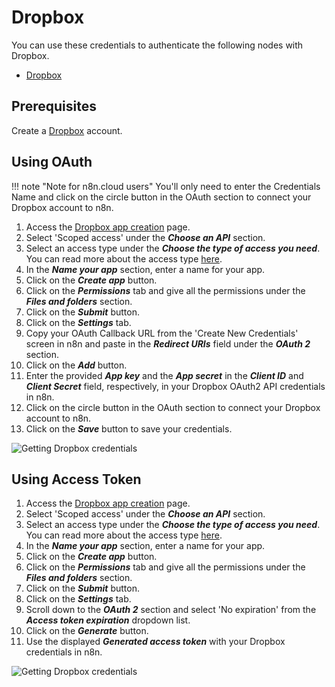 # Dropbox

You can use these credentials to authenticate the following nodes with Dropbox.

- [Dropbox](/integrations/builtin/app-nodes/n8n-nodes-base.dropbox/)

## Prerequisites

Create a [Dropbox](https://www.dropbox.com/) account.

## Using OAuth

!!! note "Note for n8n.cloud users"
    You'll only need to enter the Credentials Name and click on the circle button in the OAuth section to connect your Dropbox account to n8n.


1. Access the [Dropbox app creation](https://www.dropbox.com/developers/apps/create) page.
2. Select 'Scoped access' under the ***Choose an API*** section.
3. Select an access type under the ***Choose the type of access you need***. You can read more about the access type [here](https://www.dropbox.com/developers/reference/developer-guide).
4. In the ***Name your app*** section, enter a name for your app.
5. Click on the ***Create app*** button.
6. Click on the ***Permissions*** tab and give all the permissions under the ***Files and folders*** section.
7. Click on the ***Submit*** button.
8. Click on the ***Settings*** tab.
9. Copy your OAuth Callback URL from the 'Create New Credentials' screen in n8n and paste in the ***Redirect URIs*** field under the ***OAuth 2*** section.
10. Click on the ***Add*** button.
11. Enter the provided ***App key*** and the ***App secret*** in the ***Client ID*** and ***Client Secret*** field, respectively, in your Dropbox OAuth2 API credentials in n8n.
12. Click on the circle button in the OAuth section to connect your Dropbox account to n8n.
13. Click on the ***Save*** button to save your credentials.

![Getting Dropbox credentials](/_images/integrations/builtin/credentials/dropbox/using-oauth.gif)

## Using Access Token

1. Access the [Dropbox app creation](https://www.dropbox.com/developers/apps/create) page.
2. Select 'Scoped access' under the ***Choose an API*** section.
3. Select an access type under the ***Choose the type of access you need***. You can read more about the access type [here](https://www.dropbox.com/developers/reference/developer-guide).
4. In the ***Name your app*** section, enter a name for your app.
5. Click on the ***Create app*** button.
6. Click on the ***Permissions*** tab and give all the permissions under the ***Files and folders*** section.
7. Click on the ***Submit*** button.
8. Click on the ***Settings*** tab.
9. Scroll down to the ***OAuth 2*** section and select 'No expiration' from the ***Access token expiration*** dropdown list.
10. Click on the ***Generate*** button.
11. Use the displayed ***Generated access token*** with your Dropbox credentials in n8n.

![Getting Dropbox credentials](/_images/integrations/builtin/credentials/dropbox/using-access-token.gif)
